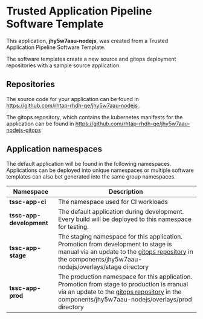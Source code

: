 # Trusted Application Pipeline Software Template

This application, **jhy5w7aau-nodejs**, was created from a Trusted Application Pipeline Software Template.

The software templates create a new source and gitops deployment repositories with a sample source application. 

## Repositories

The source code for your application can be found in [https://github.com/rhtap-rhdh-qe/jhy5w7aau-nodejs ](https://github.com/rhtap-rhdh-qe/jhy5w7aau-nodejs ).
 
The gitops repository, which contains the kubernetes manifests for the application can be found in 
[https://github.com/rhtap-rhdh-qe/jhy5w7aau-nodejs-gitops ](https://github.com/rhtap-rhdh-qe/jhy5w7aau-nodejs-gitops ) 

## Application namespaces 

The default application will be found in the following namespaces. Applications can be deployed into unique namespaces or multiple software templates can also bet generated into the same group namespaces.  

|  Namespace   |  Description   |  
| -------- | -------- |
| **tssc-app-ci** | The namespace used for CI workloads |
| **tssc-app-development** | The default application during development. Every build will be deployed to this namespace for testing. |
| **tssc-app-stage** | The staging namespace for this application. Promotion from development to stage is manual via an update to the [gitops repository](https://github.com/rhtap-rhdh-qe/jhy5w7aau-nodejs-gitops ) in the components/jhy5w7aau-nodejs/overlays/stage directory |
| **tssc-app-prod** | The production namespace for this application. Promotion from stage to production is manual via an update to the [gitops repository](https://github.com/rhtap-rhdh-qe/jhy5w7aau-nodejs-gitops ) in the components/jhy5w7aau-nodejs/overlays/prod directory |